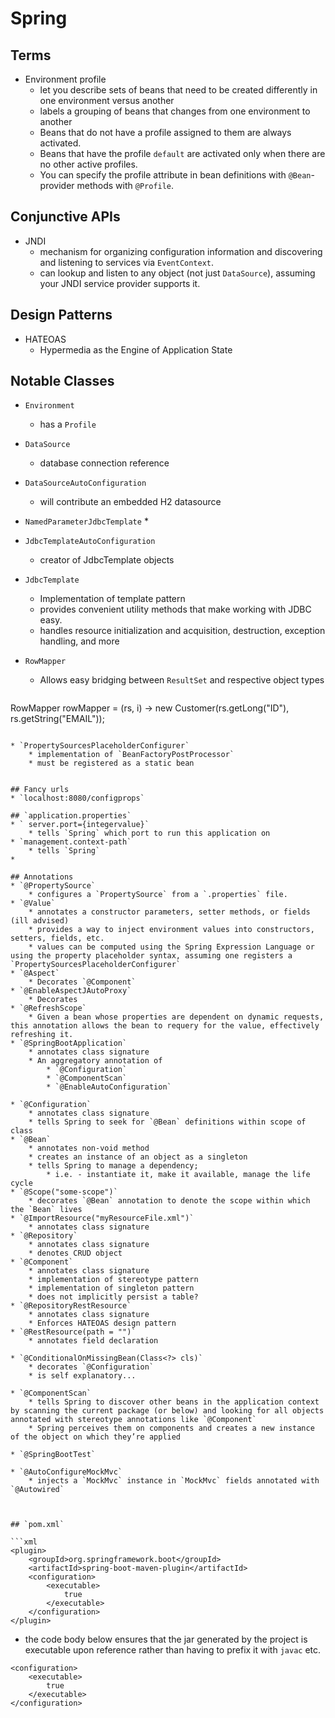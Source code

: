 # Spring

## Terms
* Environment profile
	* let you describe sets of beans that need to be created differently in one environment versus another
	* labels a grouping of beans that changes from one environment to another
	* Beans that do not have a profile assigned to them are always activated.
	* Beans that have the profile `default` are activated only when there are no other active profiles.
	* You can specify the profile attribute in bean definitions with `@Bean`-provider methods with `@Profile`.

## Conjunctive APIs
* JNDI
	* mechanism for organizing configuration information and discovering and listening to services via `EventContext`.
	* can lookup and listen to any object (not just `DataSource`), assuming your JNDI service provider supports it. 


## Design Patterns
* HATEOAS
	* Hypermedia as the Engine of Application State

## Notable Classes
* `Environment`
	* has a `Profile`
* `DataSource`
	* database connection reference

* `DataSourceAutoConfiguration`
	* will contribute an embedded H2 datasource 

* `NamedParameterJdbcTemplate`
	* 

* `JdbcTemplateAutoConfiguration`
	* creator of JdbcTemplate objects

* `JdbcTemplate`
	* Implementation of template pattern
	* provides convenient utility methods that make working with JDBC easy.
	* handles resource initialization and acquisition, destruction, exception handling, and more

* `RowMapper`
	* Allows easy bridging between `ResultSet` and respective object types

	```java
RowMapper<Customer> rowMapper =
(rs, i) -> new Customer(rs.getLong("ID"), rs.getString("EMAIL"));
```

* `PropertySourcesPlaceholderConfigurer`
	* implementation of `BeanFactoryPostProcessor`
	* must be registered as a static bean


## Fancy urls
* `localhost:8080/configprops`

## `application.properties`
* `	server.port={integervalue}`
	* tells `Spring` which port to run this application on
* `management.context-path`
	* tells `Spring`
* 

## Annotations
* `@PropertySource`
	* configures a `PropertySource` from a `.properties` file.
* `@Value`
	* annotates a constructor parameters, setter methods, or fields (ill advised)
	* provides a way to inject environment values into constructors, setters, fields, etc.
	* values can be computed using the Spring Expression Language or using the property placeholder syntax, assuming one registers a `PropertySourcesPlaceholderConfigurer`
* `@Aspect`
	* Decorates `@Component`
* `@EnableAspectJAutoProxy`
	* Decorates
* `@RefreshScope`
	* Given a bean whose properties are dependent on dynamic requests, this annotation allows the bean to requery for the value, effectively refreshing it.
* `@SpringBootApplication`
	* annotates class signature
	* An aggregatory annotation of
		* `@Configuration`
		* `@ComponentScan`
		* `@EnableAutoConfiguration`
		
* `@Configuration`
	* annotates class signature
	* tells Spring to seek for `@Bean` definitions within scope of class
* `@Bean`
	* annotates non-void method
	* creates an instance of an object as a singleton
	* tells Spring to manage a dependency;
		* i.e. - instantiate it, make it available, manage the life cycle
* `@Scope("some-scope")`
	* decorates `@Bean` annotation to denote the scope within which the `Bean` lives
* `@ImportResource("myResourceFile.xml")`
	* annotates class signature
* `@Repository`
	* annotates class signature
	* denotes CRUD object
* `@Component`
	* annotates class signature
	* implementation of stereotype pattern
	* implementation of singleton pattern
	* does not implicitly persist a table?
* `@RepositoryRestResource`
	* annotates class signature
	* Enforces HATEOAS design pattern
* `@RestResource(path = "")`
	* annotates field declaration

* `@ConditionalOnMissingBean(Class<?> cls)`
	* decorates `@Configuration`
	* is self explanatory...

* `@ComponentScan`
	* tells Spring to discover other beans in the application context by scanning the current package (or below) and looking for all objects annotated with stereotype annotations like `@Component`
	* Spring perceives them on components and creates a new instance of the object on which they’re applied

* `@SpringBootTest`

* `@AutoConfigureMockMvc`
	* injects a `MockMvc` instance in `MockMvc` fields annotated with `@Autowired`



## `pom.xml`

```xml
<plugin>
	<groupId>org.springframework.boot</groupId>
	<artifactId>spring-boot-maven-plugin</artifactId>
	<configuration>
		<executable>
			true
		</executable>
	</configuration>
</plugin>
```

* the code body below ensures that the jar generated by the project is executable upon reference rather than having to prefix it with `javac` etc.

```
<configuration>
	<executable>
		true
	</executable>
</configuration>
```